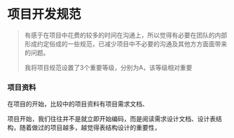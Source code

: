 # 项目开发规范

> 有感于在项目中花费的较多的时间在沟通上，所以觉得有必要在团队的内部形成约定俗成的一些规范，已减少项目中不必要的沟通及其他方方面面带来的问题。
>
> 我将项目规范设置了3个重要等级，分别为A，该等级相对重要

### 项目资料

在项目的开始，比较中的项目资料有项目需求文档、

项目开始，我们往往并不是就立即开始编码，而是阅读需求设计文档、设计表结构，随着做过的项目越多，越觉得表结构设计的重要性，



